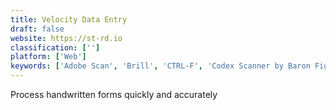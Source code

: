 ```yaml
---
title: Velocity Data Entry
draft: false 
website: https://st-rd.io
classification: ['']
platform: ['Web']
keywords: ['Adobe Scan', 'Brill', 'CTRL-F', 'Codex Scanner by Baron Fig', 'DocParser', 'Docsumo', 'Dotted Paper', 'Find It', 'Genius Scan', 'Grabbly', 'Nanonets OCR', 'Office Lens', 'Quantati', 'ScanR', 'Scanner Pro by Readdle', 'Scannie', 'Scannr', 'TurboScan']
---
```

Process handwritten forms quickly and accurately